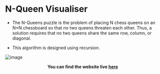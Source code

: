 # N-Queen Visualiser

- The N-Queens puzzle is the problem of placing N chess queens on an N×N chessboard so that no two queens threaten each other. Thus, a solution requires that no two queens share the same row, column, or diagonal.

- This algorithm is designed using recursion.


![image](https://github.com/shirisha456/N-Queens-Visualiser/assets/96306202/06bfafbe-8383-4ace-99d1-f3ead290507e)


**<p align='center'>You can find the website live <a href="https://nqueen.netlify.app/">here</a></p>**
